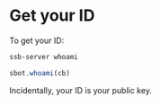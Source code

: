 # Get your ID

To get your ID:

```bash
ssb-server whoami
```
```js
sbot.whoami(cb)
```

Incidentally, your ID is your public key.
